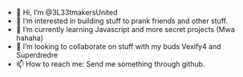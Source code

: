 - 👋 Hi, I’m @3L33tmakersUnited
- 👀 I’m interested in building stuff to prank friends and other stuff.
- 🌱 I’m currently learning Javascript and more secret projects (Mwa hahaha)
- 💞️ I’m looking to collaborate on stuff with my buds Vexify4 and Superdredre
- 📫 How to reach me: Send me something through github.

<!---
3L33tmakersUnited/3L33tmakersUnited is a ✨ special ✨ repository because its `README.md` (this file) appears on your GitHub profile.
You can click the Preview link to take a look at your changes.
--->
